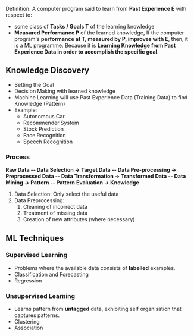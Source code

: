 Definition: A computer program said to learn from **Past Experience E** with respect to:
* some class of **Tasks / Goals T** of the learning knowledge
* **Measured Performance P** of the learned knowledge,
If the computer program's **performance at T, measured by P, improves with E**, then, it is a ML programme. Because it is **Learning Knowledge from Past Experience Data in order to accomplish the specific goal**.
## Knowledge Discovery
* Setting the Goal
* Decision Making with learned knowledge
* Machine Learning will use Past Experience Data (Training Data) to find Knowledge (Pattern)
* Example:
	* Autonomous Car
	* Recommender System
	* Stock Prediction
	* Face Recognition
	* Speech Recognition
### Process
**Raw Data -- Data Selection -> Target Data -- Data Pre-processing -> Preprocessed Data -- Data Transformation -> Transformed Data -- Data Mining -> Pattern -- Pattern Evaluation -> Knowledge**
1. Data Selection: Only select the useful data
2. Data Preprocessing: 
	1. Cleaning of incorrect data
	2. Treatment of missing data
	3. Creation of new attributes (where necessary)
## ML Techniques
### Supervised Learning
- Problems where the available data consists of **labelled** examples.
- Classification and Forecasting
- Regression
### Unsupervised Learning
* Learns pattern from **untagged** data, exhibiting self organisation that captures patterns.
* Clustering
* Association


